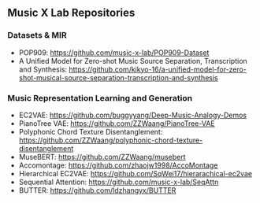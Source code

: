 ## Music X Lab Repositories

### Datasets & MIR

* POP909: https://github.com/music-x-lab/POP909-Dataset
* A Unified Model for Zero-shot Music Source Separation, Transcription and Synthesis: https://github.com/kikyo-16/a-unified-model-for-zero-shot-musical-source-separation-transcription-and-synthesis

### Music Representation Learning and Generation

* EC2VAE: https://github.com/buggyyang/Deep-Music-Analogy-Demos
* PianoTree VAE: https://github.com/ZZWaang/PianoTree-VAE
* Polyphonic Chord Texture Disentanglement: https://github.com/ZZWaang/polyphonic-chord-texture-disentanglement
* MuseBERT: https://github.com/ZZWaang/musebert
* Accomontage: https://github.com/zhaojw1998/AccoMontage
* Hierarchical EC2VAE: https://github.com/SqWei17/hierarachical-ec2vae
* Sequential Attention: https://github.com/music-x-lab/SeqAttn
* BUTTER: https://github.com/ldzhangyx/BUTTER

